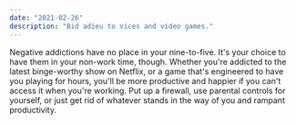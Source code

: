```yaml
---
date: "2021-02-26"
description: "Bid adieu to vices and video games."
---
```


Negative addictions have no place in your nine-to-five. It's your choice to have them in your non-work time, though. Whether you're addicted to the latest binge-worthy show on Netflix, or a game that's engineered to have you playing for hours, you'll be more productive and happier if you can't access it when you're working. Put up a firewall, use parental controls for yourself, or just get rid of whatever stands in the way of you and rampant productivity.
